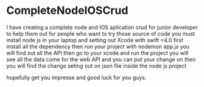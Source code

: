 # CompleteNodeIOSCrud
I have creating a complete node and IOS aplication crud for junior developer to help them out
for people who want to try those source of code
you must install node js in your laptop and setting out Xcode with swift <4.0
first install all the dependency then run your project with nodemon app.js you will find out all the API
then go to your xcode and run the project you will see all the data come for the web API 
and you can put your change on then you will find the change seting out on json file inside the node js project

hopefully get you impresse and good luck for you guys.
